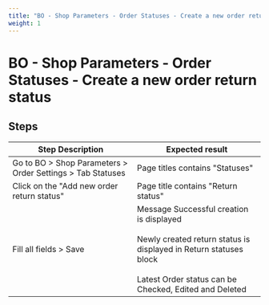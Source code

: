 ```yaml
---
title: "BO - Shop Parameters - Order Statuses - Create a new order return status"
weight: 1
---
```


# BO - Shop Parameters - Order Statuses - Create a new order return status
## Steps
| Step Description | Expected result |
| ----- | ----- |
| Go to BO > Shop Parameters > Order Settings > Tab Statuses | Page titles contains "Statuses" |
| Click on the "Add new order return status" | Page title contains "Return status" |
| Fill all fields > Save | Message Successful creation is displayed<br><br>Newly created return status is displayed in Return statuses block<br><br>Latest Order status can be Checked, Edited and Deleted |
